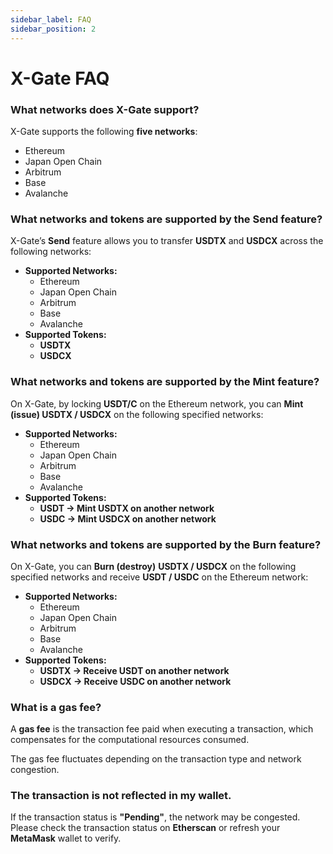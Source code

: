 ```yaml
---
sidebar_label: FAQ
sidebar_position: 2
---
```


# X-Gate FAQ

### **What networks does X-Gate support?**  

X-Gate supports the following **five networks**:  

- Ethereum  
- Japan Open Chain  
- Arbitrum  
- Base  
- Avalanche  

### **What networks and tokens are supported by the Send feature?**  

X-Gate’s **Send** feature allows you to transfer **USDTX** and **USDCX** across the following networks:  

- **Supported Networks:**  
    - Ethereum  
    - Japan Open Chain  
    - Arbitrum  
    - Base  
    - Avalanche  
- **Supported Tokens:**  
    - **USDTX**  
    - **USDCX**  

### **What networks and tokens are supported by the Mint feature?**  

On X-Gate, by locking **USDT/C** on the Ethereum network, you can **Mint (issue) USDTX / USDCX** on the following specified networks:  

- **Supported Networks:**  
    - Ethereum  
    - Japan Open Chain  
    - Arbitrum  
    - Base  
    - Avalanche  
- **Supported Tokens:**  
    - **USDT → Mint USDTX on another network**  
    - **USDC → Mint USDCX on another network**  

### **What networks and tokens are supported by the Burn feature?**  

On X-Gate, you can **Burn (destroy)** **USDTX / USDCX** on the following specified networks and receive **USDT / USDC** on the Ethereum network:  

- **Supported Networks:**  
    - Ethereum  
    - Japan Open Chain  
    - Arbitrum  
    - Base  
    - Avalanche  
- **Supported Tokens:**  
    - **USDTX → Receive USDT on another network**  
    - **USDCX → Receive USDC on another network**  

### **What is a gas fee?**  

A **gas fee** is the transaction fee paid when executing a transaction, which compensates for the computational resources consumed.  

The gas fee fluctuates depending on the transaction type and network congestion.  

### **The transaction is not reflected in my wallet.**  

If the transaction status is **"Pending"**, the network may be congested.  
Please check the transaction status on **Etherscan** or refresh your **MetaMask** wallet to verify.
